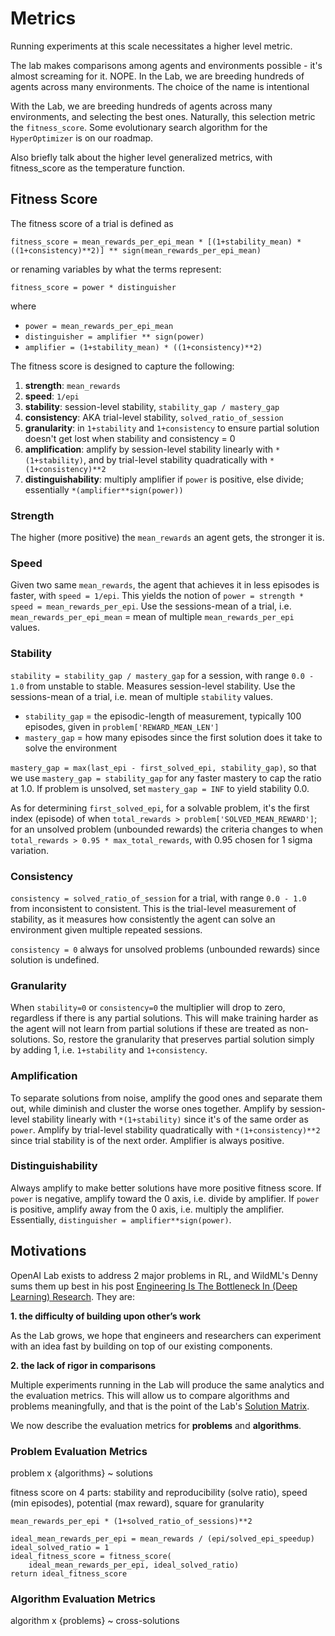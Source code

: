 # <a name="metrics"></a>Metrics


Running experiments at this scale necessitates a higher level metric.

The lab makes comparisons among agents and environments possible - it's almost screaming for it. NOPE. In the Lab, we are breeding hundreds of agents across many environments. The choice of the name is intentional

With the Lab, we are breeding hundreds of agents across many environments, and selecting the best ones. Naturally, this selection metric the `fitness_score`. Some evolutionary search algorithm for the `HyperOptimizer` is on our roadmap.

Also briefly talk about the higher level generalized metrics, with fitness_score as the temperature function.


## Fitness Score

The fitness score of a trial is defined as

`fitness_score = mean_rewards_per_epi_mean * [(1+stability_mean) * ((1+consistency)**2)] ** sign(mean_rewards_per_epi_mean)`

or renaming variables by what the terms represent:

`fitness_score = power * distinguisher`

where

- `power = mean_rewards_per_epi_mean`
- `distinguisher = amplifier ** sign(power)`
- `amplifier = (1+stability_mean) * ((1+consistency)**2)`

The fitness score is designed to capture the following:

1. **strength**: `mean_rewards`
2. **speed**: `1/epi`
3. **stability**: session-level stability, `stability_gap / mastery_gap`
4. **consistency**: AKA trial-level stability, `solved_ratio_of_session`
5. **granularity**: in `1+stability` and `1+consistency` to ensure partial solution doesn't get lost when stability and consistency = 0
6. **amplification**: amplify by session-level stability linearly with `*(1+stability)`, and by trial-level stability quadratically with `*(1+consistency)**2`
7. **distinguishability**: multiply amplifier if `power` is positive, else divide; essentially `*(amplifier**sign(power))`


### Strength

The higher (more positive) the `mean_rewards` an agent gets, the stronger it is.

### Speed

Given two same `mean_rewards`, the agent that achieves it in less episodes is faster, with `speed = 1/epi`. This yields the notion of `power = strength * speed = mean_rewards_per_epi`. Use the sessions-mean of a trial, i.e. `mean_rewards_per_epi_mean` = mean of multiple `mean_rewards_per_epi` values.

### Stability

`stability = stability_gap / mastery_gap` for a session, with range `0.0 - 1.0` from unstable to stable. Measures session-level stability. Use the sessions-mean of a trial, i.e. mean of multiple `stability` values.

- `stability_gap` = the episodic-length of measurement, typically 100 episodes, given in `problem['REWARD_MEAN_LEN']`
- `mastery_gap` = how many episodes since the first solution does it take to solve the environment

`mastery_gap = max(last_epi - first_solved_epi, stability_gap)`, so that we use `mastery_gap = stability_gap` for any faster mastery to cap the ratio at 1.0. If problem is unsolved, set `mastery_gap = INF` to yield stability 0.0.

As for determining `first_solved_epi`, for a solvable problem, it's the first index (episode) of when `total_rewards > problem['SOLVED_MEAN_REWARD']`; for an unsolved problem (unbounded rewards) the criteria changes to when `total_rewards > 0.95 * max_total_rewards`, with 0.95 chosen for 1 sigma variation.

### Consistency

`consistency = solved_ratio_of_session` for a trial, with range `0.0 - 1.0` from inconsistent to consistent. This is the trial-level measurement of stability, as it measures how consistently the agent can solve an environment given multiple repeated sessions.

`consistency = 0` always for unsolved problems (unbounded rewards) since solution is undefined.

### Granularity

When `stability=0` or `consistency=0` the multiplier will drop to zero, regardless if there is any partial solutions. This will make training harder as the agent will not learn from partial solutions if these are treated as non-solutions. So, restore the granularity that preserves partial solution simply by adding 1, i.e. `1+stability` and `1+consistency`.

### Amplification

To separate solutions from noise, amplify the good ones and separate them out, while diminish and cluster the worse ones together. Amplify by session-level stability linearly with `*(1+stability)` since it's of the same order as `power`. Amplify by trial-level stability quadratically with `*(1+consistency)**2` since trial stability is of the next order. Amplifier is always positive.

### Distinguishability

Always amplify to make better solutions have more positive fitness score. If `power` is negative, amplify toward the 0 axis, i.e. divide by amplifier. If `power` is positive, amplify away from the 0 axis, i.e. multiply the amplifier. Essentially, `distinguisher = amplifier**sign(power)`.


## Motivations

OpenAI Lab exists to address 2 major problems in RL, and WildML's Denny sums them up best in his post [Engineering Is The Bottleneck In (Deep Learning) Research](http://blog.dennybritz.com/2017/01/17/engineering-is-the-bottleneck-in-deep-learning-research/). They are:

**1. the difficulty of building upon other’s work**

As the Lab grows, we hope that engineers and researchers can experiment with an idea fast by building on top of our existing components.

**2. the lack of rigor in comparisons**

Multiple experiments running in the Lab will produce the same analytics and the evaluation metrics. This will allow us to compare algorithms and problems meaningfully, and that is the point of the Lab's [Solution Matrix](#solution-matrix).

We now describe the evaluation metrics for **problems** and **algorithms**.

### Problem Evaluation Metrics

problem x {algorithms} ~ solutions

fitness score on 4 parts:
stability and reproducibility (solve ratio),
speed (min episodes),
potential (max reward),
square for granularity

```
mean_rewards_per_epi * (1+solved_ratio_of_sessions)**2

ideal_mean_rewards_per_epi = mean_rewards / (epi/solved_epi_speedup)
ideal_solved_ratio = 1
ideal_fitness_score = fitness_score(
    ideal_mean_rewards_per_epi, ideal_solved_ratio)
return ideal_fitness_score
```

### Algorithm Evaluation Metrics

algorithm x {problems} ~ cross-solutions
